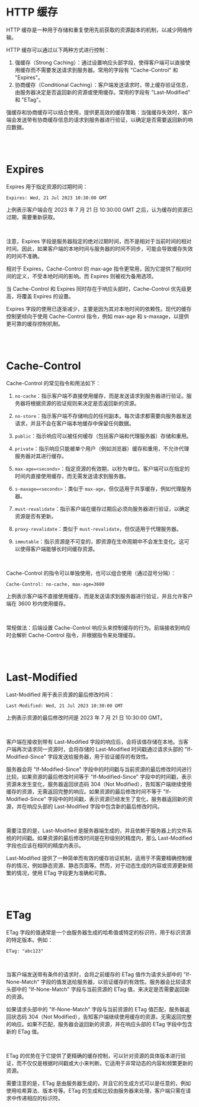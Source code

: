 # HTTP 缓存

HTTP 缓存是一种用于存储和重复使用先前获取的资源副本的机制，以减少网络传输。

HTTP 缓存可以通过以下两种方式进行控制：

1.  强缓存（Strong Caching）：通过设置响应头部字段，使得客户端可以直接使用缓存而不需要发送请求到服务器。常用的字段有 "Cache-Control" 和 "Expires"。
2.  协商缓存（Conditional Caching）：客户端发送请求时，带上缓存验证信息，由服务器决定是否返回新的资源或使用缓存。常用的字段有 "Last-Modified" 和 "ETag"。

强缓存和协商缓存可以结合使用，提供更高效的缓存策略：当强缓存失效时，客户端会发送带有协商缓存信息的请求到服务器进行验证，以确定是否需要返回新的响应数据。

<br><br>

# Expires

Expires 用于指定资源的过期时间：

```
Expires: Wed, 21 Jul 2023 10:30:00 GMT
```

上例表示客户端会在 2023 年 7 月 21 日 10:30:00 GMT 之后，认为缓存的资源已过期，需要重新获取。

<br>

注意，Expires 字段是服务器指定的绝对过期时间，而不是相对于当前时间的相对时间。因此，如果客户端的本地时间与服务器的时间不同步，可能会导致缓存失效的时间不准确。

相对于 Expires，Cache-Control 的 max-age 指令更常用，因为它提供了相对时间的定义，不受本地时间的影响。而 Expires 则被视为备用选项。

当 Cache-Control 和 Expires 同时存在于响应头部时，Cache-Control 优先级更高，将覆盖 Expires 的设置。

Expires 字段的使用已逐渐减少，主要是因为其对本地时间的依赖性。现代的缓存控制更倾向于使用 Cache-Control 指令，例如 max-age 和 s-maxage，以提供更可靠的缓存控制机制。

<br><br>

# Cache-Control

Cache-Control 的常见指令和用法如下：

1. `no-cache`：指示客户端不直接使用缓存，而是发送请求到服务器进行验证。服务器将根据资源的验证规则来决定是否返回新的资源。

2. `no-store`：指示客户端不存储响应的任何副本。每次请求都需要向服务器发送请求，并且不会在客户端本地缓存中保留任何数据。

3. `public`：指示响应可以被任何缓存（包括客户端和代理服务器）存储和重用。

4. `private`：指示响应只能被单个用户（例如浏览器）缓存和重用，不允许代理服务器对其进行缓存。

5. `max-age=<seconds>`：指定资源的有效期，以秒为单位。客户端可以在指定的时间内直接使用缓存，而无需发送请求到服务器。

6. `s-maxage=<seconds>`：类似于 `max-age`，但仅适用于共享缓存，例如代理服务器。

7. `must-revalidate`：指示客户端在缓存过期后必须向服务器进行验证，以确定资源是否有更新。

8. `proxy-revalidate`：类似于 `must-revalidate`，但仅适用于代理服务器。

9. `immutable`：指示资源是不可变的，即资源在生命周期中不会发生变化。这可以使得客户端能够长时间缓存资源。

<br>

Cache-Control 的指令可以单独使用，也可以组合使用（通过逗号分隔）：

```
Cache-Control: no-cache, max-age=3600
```

上例表示客户端不直接使用缓存，而是发送请求到服务器进行验证，并且允许客户端在 3600 秒内使用缓存。

<br>

常规做法：后端设置 Cache-Control 响应头来控制缓存的行为。前端接收到响应时会解析 Cache-Control 指令，并根据指令来处理缓存。

<br><br>

# Last-Modified

Last-Modified 用于表示资源的最后修改时间：

```
Last-Modified: Wed, 21 Jul 2023 10:30:00 GMT
```

上例表示资源的最后修改时间是 2023 年 7 月 21 日 10:30:00 GMT。

<br>

客户端在接收到带有 Last-Modified 字段的响应后，会将该值存储在本地。当客户端再次请求同一资源时，会将存储的 Last-Modified 时间戳通过请求头部的 "If-Modified-Since" 字段发送给服务器，用于验证缓存的有效性。

服务器会将 "If-Modified-Since" 字段中的时间戳与当前资源的最后修改时间进行比较。如果资源的最后修改时间等于 "If-Modified-Since" 字段中的时间戳，表示资源未发生变化，服务器返回状态码 304（Not Modified），告知客户端继续使用缓存的资源，无需返回完整的响应。如果资源的最后修改时间不等于 "If-Modified-Since" 字段中的时间戳，表示资源已经发生了变化，服务器返回新的资源，并在响应头部的 Last-Modified 字段中包含新的最后修改时间。

<br>

需要注意的是，Last-Modified 是服务器端生成的，并且依赖于服务器上的文件系统的时间戳。如果资源的最后修改时间是在秒级别的精度内，那么 Last-Modified 字段也应该在相同的精度内表示。

Last-Modified 提供了一种简单而有效的缓存验证机制，适用于不需要精确控制缓存的情况，例如静态资源、静态页面等。然而，对于动态生成的内容或资源更新频繁的情况，使用 ETag 字段更为准确和可靠。

<br><br>

# ETag

ETag 字段的值通常是一个由服务器生成的哈希值或特定的标识符，用于标识资源的特定版本。例如：

```
ETag: "abc123"
```

<br>

当客户端发送带有条件的请求时，会将之前缓存的 ETag 值作为请求头部中的 "If-None-Match" 字段的值发送给服务器，以验证缓存的有效性。服务器会比较请求头部中的 "If-None-Match" 字段与当前资源的 ETag 值，来决定是否需要返回新的资源。

如果请求头部中的 "If-None-Match" 字段与当前资源的 ETag 值匹配，服务器返回状态码 304（Not Modified），告知客户端继续使用缓存的资源，无需返回完整的响应。如果不匹配，服务器会返回新的资源，并在响应头部的 ETag 字段中包含新的 ETag 值。

<br>

ETag 的优势在于它提供了更精确的缓存控制，可以针对资源的具体版本进行验证，而不仅仅是根据时间戳或大小来判断。它适用于非常动态的内容和频繁更新的资源。

需要注意的是，ETag 是由服务器生成的，并且它的生成方式可以是任意的，例如使用哈希算法、版本号等。ETag 的生成和比较由服务器来处理，客户端只需在请求中传递相应的标识符。

<br>
